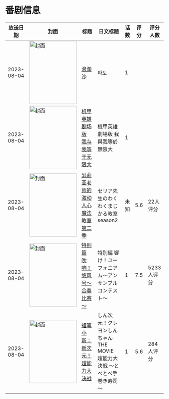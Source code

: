 # 番剧信息

|放送日期|封面|标题|日文标题|话数|评分|评分人数|
|---|---|---|---|---|---|---|
|2023-08-04|<img src="https://lain.bgm.tv/pic/cover/c/08/56/484735_4R6Wo.jpg" alt="封面" style="width:150px;height:200px;object-fit:cover;">|[浪淘沙](https://bangumi.tv/subject/484735)|파도|1|||
|2023-08-04|<img src="https://lain.bgm.tv/pic/cover/c/df/91/459531_Z8Qu8.jpg" alt="封面" style="width:150px;height:200px;object-fit:cover;">|[机甲英雄剧场版 我与我等于无限大](https://bangumi.tv/subject/459531)|機甲英雄劇場版 我與我等於無限大|1|||
|2023-08-04|<img src="https://lain.bgm.tv/pic/cover/c/f9/a7/448950_0Tg0W.jpg" alt="封面" style="width:150px;height:200px;object-fit:cover;">|[瑟莉亚老师的激动人心魔法教室 第二季](https://bangumi.tv/subject/448950)|セリア先生のわくわくまじかる教室 season2|未知|5.6|22人评分|
|2023-08-04|<img src="https://lain.bgm.tv/pic/cover/c/d0/d0/386195_E67b7.jpg" alt="封面" style="width:150px;height:200px;object-fit:cover;">|[特别篇 吹响！悠风号～合奏比赛～](https://bangumi.tv/subject/386195)|特別編 響け！ユーフォニアム～アンサンブルコンテスト～|1|7.5|5233人评分|
|2023-08-04|<img src="https://lain.bgm.tv/pic/cover/c/c5/e3/410418_5l6lE.jpg" alt="封面" style="width:150px;height:200px;object-fit:cover;">|[蜡笔小新：新次元！超能力大决战](https://bangumi.tv/subject/410418)|しん次元！クレヨンしんちゃんTHE MOVIE 超能力大決戦 ～とべとべ手巻き寿司～|1|5.6|284人评分|
